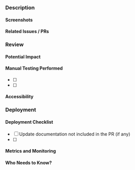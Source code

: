 ### Description



#### Screenshots



#### Related Issues / PRs



### Review



#### Potential Impact



#### Manual Testing Performed

- [ ]
- [ ]

#### Accessibility



### Deployment



#### Deployment Checklist

- [ ] Update documentation not included in the PR (if any)
- [ ]

#### Metrics and Monitoring



#### Who Needs to Know?
